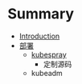 # Summary

* [Introduction](README.md)
* [部署](bu-shu.md)
  * [kubespray](bu-shu/kubespray.md)
    * 定制源码
  * kubeadm



